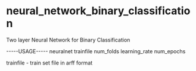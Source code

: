 # neural_network_binary_classification
Two layer Neural Network for Binary Classification

-----USAGE-----
 neuralnet trainfile num_folds learning_rate num_epochs
 
 trainfile - train set file in arff format

